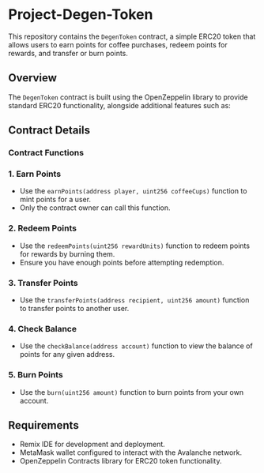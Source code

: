 # Project-Degen-Token
This repository contains the `DegenToken` contract, a simple ERC20 token that allows users to earn points for coffee purchases, redeem points for rewards, and transfer or burn points.

## Overview

The `DegenToken` contract is built using the OpenZeppelin library to provide standard ERC20 functionality, alongside additional features such as:

## Contract Details

### Contract Functions

### 1. **Earn Points**
   - Use the `earnPoints(address player, uint256 coffeeCups)` function to mint points for a user.
   - Only the contract owner can call this function.

### 2. **Redeem Points**
   - Use the `redeemPoints(uint256 rewardUnits)` function to redeem points for rewards by burning them.
   - Ensure you have enough points before attempting redemption.

### 3. **Transfer Points**
   - Use the `transferPoints(address recipient, uint256 amount)` function to transfer points to another user.

### 4. **Check Balance**
   - Use the `checkBalance(address account)` function to view the balance of points for any given address.

### 5. **Burn Points**
   - Use the `burn(uint256 amount)` function to burn points from your own account.
     
## Requirements

- Remix IDE for development and deployment.
- MetaMask wallet configured to interact with the Avalanche network.
- OpenZeppelin Contracts library for ERC20 token functionality.


